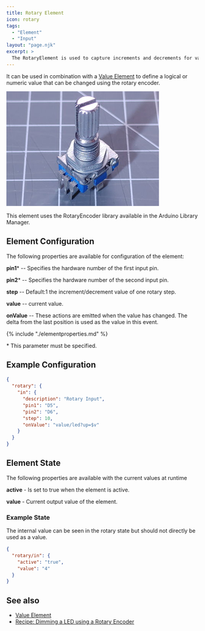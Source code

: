 ```yaml
---
title: Rotary Element
icon: rotary
tags:
  - "Element"
  - "Input"
layout: "page.njk"
excerpt: >
  The RotaryElement is used to capture increments and decrements for values using a rotary encoder.
---
```


It can be used in combination with a [Value Element](/elements/value.md) to define a logical or numeric value that can be changed using the rotary encoder.

![Rotary Encoder](/sensors/rotary.jpg "w200")

This element uses the RotaryEncoder library available in the Arduino Library Manager.


## Element Configuration

The following properties are available for configuration of the element:

<object data="/element.svg?rotary" type="image/svg+xml"></object>

**pin1**\* -- Specifies the hardware number of the first input pin.

**pin2**\* -- Specifies the hardware number of the second input pin.

**step** -- Default:1 the increment/decrement value of one rotary step.

**value** -- current value.

**onValue** -- These actions are emitted when the value has changed. The delta from the last position is used as the value in this event.

{% include "./elementproperties.md" %}

\* This parameter must be specified.


## Example Configuration

``` json
{
  "rotary": {
    "in": {
      "description": "Rotary Input",
      "pin1": "D5",
      "pin2": "D6",
      "step": 10,
      "onValue": "value/led?up=$v"
    }
  }
}
```


## Element State

The following properties are available with the current values at runtime

**active** - Is set to true when the element is active.

**value** - Current output value of the element.


### Example State

The internal value can be seen in the rotary state but should not directly be used as a value.

``` json
{
  "rotary/in": {
    "active": "true",
    "value": "4"
  }
}
```


## See also

* [Value Element](/elements/value.md)
* [Recipe: Dimming a LED using a Rotary Encoder](/recipes/ledrotary.md)
